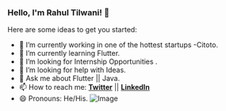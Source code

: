 ### Hello, I'm Rahul Tilwani! 👋



Here are some ideas to get you started:

- 🔭 I’m currently working in one of the hottest startups -Citoto.
- 🌱 I’m currently learning Flutter.
- 👯 I’m looking for Internship Opportunities .
- 🤔 I’m looking for help with Ideas.
- 💬 Ask me about Flutter || Java.
- 📫 How to reach me: 
                [**Twitter**](https://twitter.com/RahulTilwaniRt) ||
               [**LinkedIn**](https://www.linkedin.com/in/rahul-tilwani-965291194/)
- 😄 Pronouns: He/His.
![Image](https://github-readme-stats.vercel.app/api?username=rahul975337&&show_icons=true&title_color=ffffff&icon_color=bb2acf&text_color=daf7dc&bg_color=151515)
